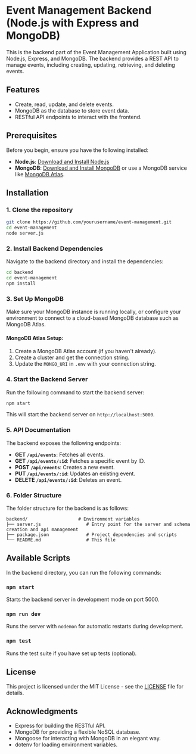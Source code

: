 
# Event Management Backend (Node.js with Express and MongoDB)

This is the backend part of the Event Management Application built using Node.js, Express, and MongoDB. The backend provides a REST API to manage events, including creating, updating, retrieving, and deleting events.

## Features
- Create, read, update, and delete events.
- MongoDB as the database to store event data.
- RESTful API endpoints to interact with the frontend.

## Prerequisites
Before you begin, ensure you have the following installed:
- **Node.js**: [Download and Install Node.js](https://nodejs.org/)
- **MongoDB**: [Download and Install MongoDB](https://www.mongodb.com/try/download/community) or use a MongoDB service like [MongoDB Atlas](https://www.mongodb.com/cloud/atlas).

## Installation

### 1. Clone the repository

```bash
git clone https://github.com/yourusername/event-management.git
cd event-management
node server.js
```

### 2. Install Backend Dependencies

Navigate to the backend directory and install the dependencies:

```bash
cd backend
cd event-management
npm install
```

### 3. Set Up MongoDB

Make sure your MongoDB instance is running locally, or configure your environment to connect to a cloud-based MongoDB database such as MongoDB Atlas.


#### MongoDB Atlas Setup:
1. Create a MongoDB Atlas account (if you haven't already).
2. Create a cluster and get the connection string.
3. Update the `MONGO_URI` in `.env` with your connection string.

### 4. Start the Backend Server

Run the following command to start the backend server:

```bash
npm start
```

This will start the backend server on `http://localhost:5000`.

### 5. API Documentation

The backend exposes the following endpoints:

- **GET `/api/events`**: Fetches all events.
- **GET `/api/events/:id`**: Fetches a specific event by ID.
- **POST `/api/events`**: Creates a new event.
- **PUT `/api/events/:id`**: Updates an existing event.
- **DELETE `/api/events/:id`**: Deletes an event.


### 6. Folder Structure

The folder structure for the backend is as follows:

```
backend/                   # Environment variables
├── server.js                 # Entry point for the server and schema creation and api management
├── package.json              # Project dependencies and scripts
└── README.md                 # This file
```


## Available Scripts

In the backend directory, you can run the following commands:

### `npm start`
Starts the backend server in development mode on port 5000.

### `npm run dev`
Runs the server with `nodemon` for automatic restarts during development.

### `npm test`
Runs the test suite if you have set up tests (optional).

## License

This project is licensed under the MIT License - see the [LICENSE](LICENSE) file for details.

## Acknowledgments
- Express for building the RESTful API.
- MongoDB for providing a flexible NoSQL database.
- Mongoose for interacting with MongoDB in an elegant way.
- dotenv for loading environment variables.
